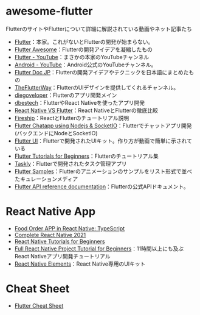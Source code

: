 # awesome-flutter

FlutterのサイトやFlutterについて詳細に解説されている動画やネット記事たち

* [Flutter](https://flutter.dev/)：本家。これがないとFlutterの開発が始まらない。
* [Flutter Awesome](https://flutterawesome.com/)：Flutterの開発アイデアを凝縮したもの
* [Flutter - YouTube](https://www.youtube.com/c/flutterdev)：まさかの本家のYouTubeチャンネル
* [Android - YouTube](https://www.youtube.com/channel/UC9M7-jzdU8CVrQo1JwmIdWA)：Android公式のYouTubeチャンネル。
* [Flutter Doc JP](https://flutter.ctrnost.com/)：Flutterの開発アイデアやテクニックを日本語にまとめたもの
* [TheFlutterWay](https://www.youtube.com/c/TheFlutterWay)：FlutterのUIデザインを提供してくれるチャンネル。
* [diegoveloper](https://www.youtube.com/c/diegoveloper/featured)：Flutterのアプリ開発メイン
* [dbestech](https://www.youtube.com/c/dbestech)：FlutterやReact Nativeを使ったアプリ開発
* [React Native VS Flutter](https://www.youtube.com/watch?v=X8ipUgXH6jw&t=6s&pp=ugMICgJqYRABGAE%3D)：React NativeとFlutterの徹底比較
* [Fireship](https://www.youtube.com/c/Fireship)：ReactとFlutterのチュートリアル説明
* [Flutter Chatapp using Nodejs & SocketIO](https://www.youtube.com/watch?v=uydBHliNXwE&list=PLtIU0BH0pkKovuEaNsrGE_Xd5Tz3m1zeC)：Flutterでチャットアプリ開発(バックエンドにNodeとSocketIO)
* [Flutter UI](https://www.youtube.com/playlist?list=PLgGjX33Qsw-FIWxoI2IJf7zsHyxzuFfK5)：Flutterで開発されたUIキット。作り方が動画で簡単に示されている
* [Flutter Tutorials for Beginners](https://www.youtube.com/watch?v=GQJovou6zuE&list=PL3nPgdhXQtHfC53Kl7oWsoq7TSX3e64Y1)：Flutterのチュートリアル集
* [Taskly](https://github.com/JobinBiju/Taskly)：Flutterで開発されたタスク管理アプリ
* [Flutter Samples](https://flutter.github.io/samples/#)：Flutterのアニメーションのサンプルをリスト形式で並べたキュレーションメディア
* [Flutter API reference documentation](https://api.flutter.dev/index.html)：Flutterの公式APIドキュメント。

# React Native App

* [Food Order APP in React Native: TypeScript](https://www.youtube.com/watch?v=ClW3_QK4kt0&list=PLaLqLOj2bk9adCWmbY-h2CG6m0-WQ2W1k)
* [Complete React Native 2021](https://www.youtube.com/watch?v=ANdSdIlgsEw&t=11s&pp=ugMICgJqYRABGAE%3D)
* [React Native Tutorials for Beginners](https://www.youtube.com/watch?v=ur6I5m2nTvk&list=PL4cUxeGkcC9ixPU-QkScoRBVxtPPzVjrQ)
* [Full React Native Project Tutorial for Beginners](https://www.youtube.com/watch?v=7cBGU1zjCxU)：11時間以上にも及ぶReact Nativeアプリ開発チュートリアル
* [React Native Elements](https://github.com/react-native-elements/react-native-elements)：React Native専用のUIキット

# Cheat Sheet

* [Flutter Cheat Sheet](https://github.com/Temidtech/Flutter-Cheat-Sheet)